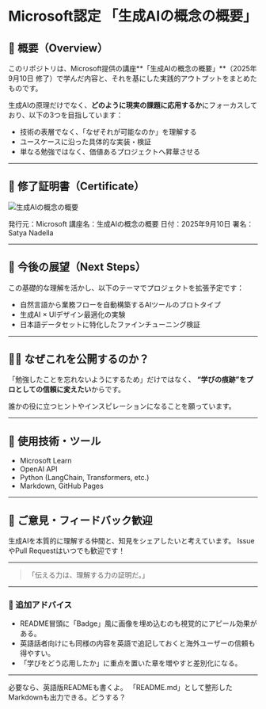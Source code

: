 # Microsoft認定 「生成AIの概念の概要」

## 🧠 概要（Overview）

このリポジトリは、Microsoft提供の講座\*\*「生成AIの概念の概要」\*\*（2025年9月10日 修了）で学んだ内容と、それを基にした実践的アウトプットをまとめたものです。

生成AIの原理だけでなく、**どのように現実の課題に応用するか**にフォーカスしており、以下の3つを目指しています：

* 技術の表層でなく、「なぜそれが可能なのか」を理解する
* ユースケースに沿った具体的な実装・検証
* 単なる勉強ではなく、価値あるプロジェクトへ昇華させる

---

## 📜 修了証明書（Certificate）
![生成AIの概念の概要](https://github.com/user-attachments/assets/00e9197d-db8b-4bb1-ba12-ea03acadc091)



発行元：Microsoft
講座名：生成AIの概念の概要
日付：2025年9月10日
署名：Satya Nadella

---

## 🚀 今後の展望（Next Steps）

この基礎的な理解を活かし、以下のテーマでプロジェクトを拡張予定です：

* 自然言語から業務フローを自動構築するAIツールのプロトタイプ
* 生成AI × UIデザイン最適化の実験
* 日本語データセットに特化したファインチューニング検証

---

## 🙋‍♂️ なぜこれを公開するのか？

「勉強したことを忘れないようにするため」だけではなく、
**“学びの痕跡”をプロとしての信頼に変えたい**からです。

誰かの役に立つヒントやインスピレーションになることを願っています。

---

## 📎 使用技術・ツール

* Microsoft Learn
* OpenAI API
* Python (LangChain, Transformers, etc.)
* Markdown, GitHub Pages

---

## 💬 ご意見・フィードバック歓迎

生成AIを本質的に理解する仲間と、知見をシェアしたいと考えています。
IssueやPull Requestはいつでも歓迎です！

---

> 「伝える力は、理解する力の証明だ。」

---

### 🔧 追加アドバイス

* README冒頭に「Badge」風に画像を埋め込むのも視覚的にアピール効果がある。
* 英語話者向けにも同様の内容を英語で追記しておくと海外ユーザーの信頼も得やすい。
* 「学びをどう応用したか」に重点を置いた章を増やすと差別化になる。

---

必要なら、英語版READMEも書くよ。
「README.md」として整形したMarkdownも出力できる。どうする？
